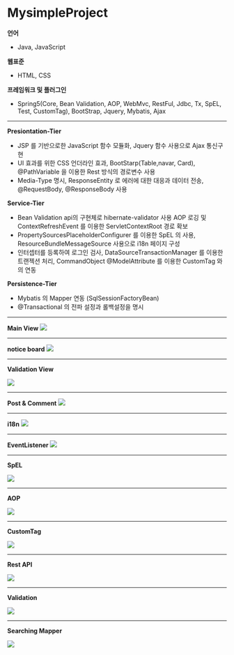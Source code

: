 # MysimpleProject

**언어** 
  * Java, JavaScript


**웹표준** 
  * HTML, CSS
  
**프레임워크 및 플러그인** 
  * Spring5(Core, Bean Validation, AOP, WebMvc, RestFul, Jdbc, Tx, SpEL, Test, CustomTag), BootStrap, Jquery, Mybatis, Ajax

<hr>

**Presiontation-Tier**
  * JSP 를 기반으로한 JavaScript 함수 모듈화, Jquery 함수 사용으로 Ajax 통신구현
  * UI 효과를 위한 CSS 언더라인 효과, BootStarp(Table,navar, Card), @PathVariable 을 이용한 Rest 방식의 경로변수 사용
  * Media-Type 명시, ResponseEntity 로 에러에 대한 대응과 데이터 전송, @RequestBody, @ResponseBody 사용

**Service-Tier**
  * Bean Validation api의 구현체로 hibernate-validator 사용 AOP 로깅 및 ContextRefreshEvent 를 이용한 ServletContextRoot 경로 확보
  * PropertySourcesPlaceholderConfigurer 를 이용한 SpEL 의 사용, ResourceBundleMessageSource 사용으로 i18n 페이지 구성
  * 인터셉터를 등록하여 로그인 검사, DataSourceTransactionManager 를 이용한 트랜젝션 처리, CommandObject @ModelAttribute 를 이용한 CustomTag 와의 연동

**Persistence-Tier**
* Mybatis 의 Mapper 연동 (SqlSessionFactoryBean)
* @Transactional 의 전파 설정과 롤백설정을 명시

<hr>

**Main View**
![](https://github.com/soominJung0413/MysimpleProject/blob/master/src/main/resources/Image/msgmain.PNG)

<hr>

**notice board**
![](https://github.com/soominJung0413/MysimpleProject/blob/master/src/main/resources/Image/msg4.png)

<hr>

**Validation View**

![](https://github.com/soominJung0413/MysimpleProject/blob/master/src/main/resources/Image/msg0.PNG)

<hr>

**Post & Comment**
![](https://github.com/soominJung0413/MysimpleProject/blob/master/src/main/resources/Image/msg3.PNG)

<hr>

**i18n** 
![](https://github.com/soominJung0413/MysimpleProject/blob/master/src/main/resources/Image/msg1.PNG)

<hr>

**EventListener**
![](https://github.com/soominJung0413/MysimpleProject/blob/master/src/main/resources/Image/msgEvent.PNG)

<hr>

**SpEL**

![](https://github.com/soominJung0413/MysimpleProject/blob/master/src/main/resources/Image/msgSpEL.PNG)

<hr>

**AOP**

![](https://github.com/soominJung0413/MysimpleProject/blob/master/src/main/resources/Image/msgaop.PNG)

<hr>

**CustomTag**

![](https://github.com/soominJung0413/MysimpleProject/blob/master/src/main/resources/Image/msgi18nValidation.PNG)

<hr>

**Rest API**

![](https://github.com/soominJung0413/MysimpleProject/blob/master/src/main/resources/Image/msgrest.PNG)

<hr>

**Validation**

![](https://github.com/soominJung0413/MysimpleProject/blob/master/src/main/resources/Image/msgValidation.PNG)

<hr>

**Searching Mapper**

![](https://github.com/soominJung0413/MysimpleProject/blob/master/src/main/resources/Image/MapperSearch.PNG)

